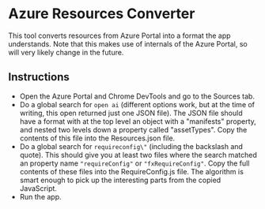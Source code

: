 ﻿# Azure Resources Converter

This tool converts resources from Azure Portal into a format the app
understands. Note that this makes use of internals of the Azure Portal, so will
very likely change in the future.

## Instructions

- Open the Azure Portal and Chrome DevTools and go to the Sources tab.
- Do a global search for `open ai` (different options work, but at the time of
  writing, this open returned just one JSON file). The JSON file should have a
  format with at the top level an object with a "manifests" property, and nested
  two levels down a property called "assetTypes". Copy the contents of this file
  into the Resources.json file.
- Do a global search for `requireconfig\"` (including the backslash and quote).
  This should give you at least two files where the search matched an property
  name `"requireConfig"` or `"fxRequireConfig"`. Copy the full contents of these
  files into the RequireConfig.js file. The algorithm is smart enough to pick up
  the interesting parts from the copied JavaScript.
- Run the app.
